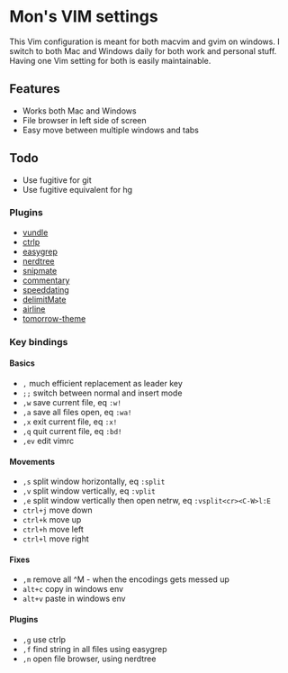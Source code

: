 # Mon's VIM settings

This Vim configuration is meant for both macvim and gvim on windows. I switch to both Mac and Windows daily for both work and personal stuff. Having one Vim setting for both is easily maintainable.

## Features

- Works both Mac and Windows
- File browser in left side of screen
- Easy move between multiple windows and tabs

## Todo

- Use fugitive for git
- Use fugitive equivalent for hg

### Plugins

- [vundle](http://github.com/gmarik/Vundle.vim)
- [ctrlp](http://github.com/kien/ctrlp.vim)
- [easygrep](http://github.com/dkprice/vim-easygrep)
- [nerdtree](http://github.com/scrooloose/nerdtree)
- [snipmate](http://github.com/garbas/vim-snipmate)
- [commentary](http://github.com/tpope/vim-commentary)
- [speeddating](http://github.com/tpope/vim-speeddating)
- [delimitMate](http://github.com/Raimondi/delimitMate)
- [airline](http://github.com/bling/vim-airline)
- [tomorrow-theme](http://github.com/chriskempson/vim-tomorrow-theme)

### Key bindings

#### Basics

- `,` much efficient replacement as leader key
- `;;` switch between normal and insert mode
- `,w` save current file, eq `:w!`
- `,a` save all files open, eq `:wa!`
- `,x` exit current file, eq `:x!`
- `,q` quit current file, eq `:bd!`
- `,ev` edit vimrc

#### Movements

- `,s` split window horizontally, eq `:split`
- `,v` split window vertically, eq `:vplit`
- `,e` split window vertically then open netrw, eq `:vsplit<cr><C-W>l:E`
- `ctrl+j` move down
- `ctrl+k` move up
- `ctrl+h` move left
- `ctrl+l` move right

#### Fixes

- `,m` remove all ^M - when the encodings gets messed up
- `alt+c` copy in windows env
- `alt+v` paste in windows env

#### Plugins

- `,g` use ctrlp
- `,f` find string in all files using easygrep
- `,n` open file browser, using nerdtree

